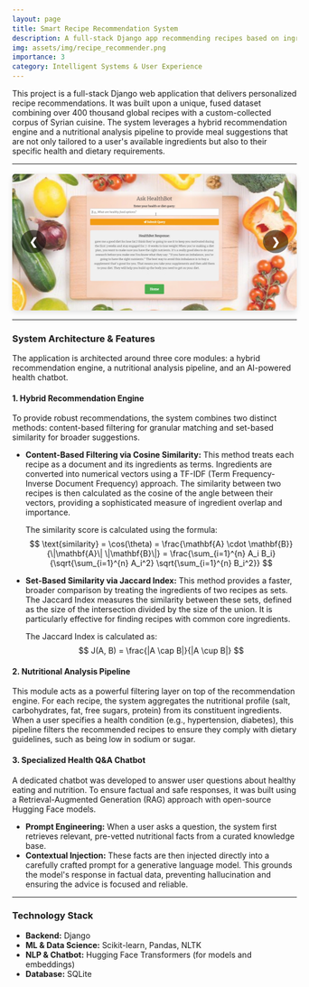 ```yaml
---
layout: page
title: Smart Recipe Recommendation System
description: A full-stack Django app recommending recipes based on ingredients and health needs.
img: assets/img/recipe_recommender.png
importance: 3
category: Intelligent Systems & User Experience
---
```


This project is a full-stack Django web application that delivers personalized recipe recommendations. It was built upon a unique, fused dataset combining over 400 thousand global recipes with a custom-collected corpus of Syrian cuisine. The system leverages a hybrid recommendation engine and a nutritional analysis pipeline to provide meal suggestions that are not only tailored to a user's available ingredients but also to their specific health and dietary requirements.

---

<!-- 1. The Styles (CSS) -->
<style>
  .slider-wrapper {
    position: relative;
    width: 100%;
    margin: 1rem auto;
    overflow: hidden;
    border-radius: 8px;
    box-shadow: 0 4px 10px rgba(0, 0, 0, 0.1);
  }
  .slider {
    display: flex;
    /* The transition creates the smooth sliding effect */
    transition: transform 0.5s ease-in-out;
  }
  .slider img {
    width: 100%;
    flex-shrink: 0;
    display: block;
  }
  .slider-btn {
    position: absolute;
    top: 50%;
    transform: translateY(-50%);
    background-color: rgba(0, 0, 0, 0.5);
    color: white;
    border: none;
    padding: 10px 15px;
    border-radius: 50%;
    cursor: pointer;
    font-size: 18px;
    font-weight: bold;
    user-select: none; /* Prevents text selection on double click */
    z-index: 10;
    transition: background-color 0.2s;
  }
  .slider-btn:hover {
    background-color: rgba(0, 0, 0, 0.8);
  }
  #prevBtn {
    left: 15px;
  }
  #nextBtn {
    right: 15px;
  }
</style>

<!-- 2. The Slider Structure (HTML) -->
<div class="slider-wrapper">
  <!-- The slider container that moves -->
  <div class="slider">
    <img src="/assets/img/web-prochour/slider1.jpg" alt="Recipe Image 1">
    <img src="/assets/img/web-prochour/slider2.jpg" alt="Recipe Image 2">
    <img src="/assets/img/web-prochour/slider3.jpg" alt="Recipe Image 3">
    <img src="/assets/img/web-prochour/slider4.jpg" alt="Recipe Image 4">
  </div>
  <!-- Manual Arrow Buttons -->
  <div class="slider-btn" id="prevBtn">❮</div>
  <div class="slider-btn" id="nextBtn">❯</div>
</div>

<!-- 3. The Functionality (JavaScript) -->
<script>
document.addEventListener("DOMContentLoaded", function() {
  const slider = document.querySelector('.slider');
  // Important: Get all images inside the slider
  const slides = document.querySelectorAll('.slider img');
  const prevBtn = document.querySelector('#prevBtn');
  const nextBtn = document.querySelector('#nextBtn');

  let currentIndex = 0;
  // Store the interval timer so we can reset it
  let autoSlideInterval;

  // Function to move the slider to the correct position
  function updateSlider() {
    slider.style.transform = `translateX(-${currentIndex * 100}%)`;
  }

  // Function to handle moving to the next slide
  function nextSlide() {
    // The modulo operator (%) creates the infinite loop
    currentIndex = (currentIndex + 1) % slides.length;
    updateSlider();
  }

  // Function to handle moving to the previous slide
  function prevSlide() {
    // This formula correctly handles looping backwards from 0
    currentIndex = (currentIndex - 1 + slides.length) % slides.length;
    updateSlider();
  }

  // Function to start or reset the automatic sliding timer
  function resetTimer() {
    // Clear any existing timer
    clearInterval(autoSlideInterval);
    // Start a new one
    autoSlideInterval = setInterval(nextSlide, 6000); // 6000ms = 6 seconds
  }

  // Add event listeners for the arrow buttons
  nextBtn.addEventListener('click', () => {
    nextSlide();
    resetTimer(); // Reset the timer whenever the user clicks
  });

  prevBtn.addEventListener('click', () => {
    prevSlide();
    resetTimer(); // Reset the timer whenever the user clicks
  });

  // Start the automatic slideshow when the page loads
  resetTimer();
});
</script>
---

### System Architecture & Features

The application is architected around three core modules: a hybrid recommendation engine, a nutritional analysis pipeline, and an AI-powered health chatbot.

#### 1. Hybrid Recommendation Engine

To provide robust recommendations, the system combines two distinct methods: content-based filtering for granular matching and set-based similarity for broader suggestions.

*   **Content-Based Filtering via Cosine Similarity:**
    This method treats each recipe as a document and its ingredients as terms. Ingredients are converted into numerical vectors using a TF-IDF (Term Frequency-Inverse Document Frequency) approach. The similarity between two recipes is then calculated as the cosine of the angle between their vectors, providing a sophisticated measure of ingredient overlap and importance.

    The similarity score is calculated using the formula:
    $$ \text{similarity} = \cos(\theta) = \frac{\mathbf{A} \cdot \mathbf{B}}{\|\mathbf{A}\| \|\mathbf{B}\|} = \frac{\sum_{i=1}^{n} A_i B_i}{\sqrt{\sum_{i=1}^{n} A_i^2} \sqrt{\sum_{i=1}^{n} B_i^2}} $$

*   **Set-Based Similarity via Jaccard Index:**
    This method provides a faster, broader comparison by treating the ingredients of two recipes as sets. The Jaccard Index measures the similarity between these sets, defined as the size of the intersection divided by the size of the union. It is particularly effective for finding recipes with common core ingredients.

    The Jaccard Index is calculated as:
    $$ J(A, B) = \frac{|A \cap B|}{|A \cup B|} $$

#### 2. Nutritional Analysis Pipeline

This module acts as a powerful filtering layer on top of the recommendation engine. For each recipe, the system aggregates the nutritional profile (salt, carbohydrates, fat, free sugars, protein) from its constituent ingredients. When a user specifies a health condition (e.g., hypertension, diabetes), this pipeline filters the recommended recipes to ensure they comply with dietary guidelines, such as being low in sodium or sugar.

#### 3. Specialized Health Q&A Chatbot

A dedicated chatbot was developed to answer user questions about healthy eating and nutrition. To ensure factual and safe responses, it was built using a Retrieval-Augmented Generation (RAG) approach with open-source Hugging Face models.

*   **Prompt Engineering:** When a user asks a question, the system first retrieves relevant, pre-vetted nutritional facts from a curated knowledge base.
*   **Contextual Injection:** These facts are then injected directly into a carefully crafted prompt for a generative language model. This grounds the model's response in factual data, preventing hallucination and ensuring the advice is focused and reliable.

---

### Technology Stack
*   **Backend:** Django
*   **ML & Data Science:** Scikit-learn, Pandas, NLTK
*   **NLP & Chatbot:** Hugging Face Transformers (for models and embeddings)
*   **Database:** SQLite